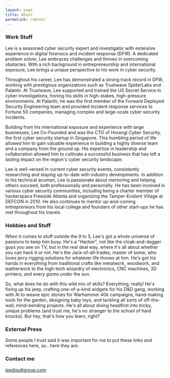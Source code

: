 ```yaml
---
layout: page
title: About
permalink: /about/
---
```


### Work Stuff

Lee is a seasoned cyber security expert and investigator with extensive experience in digital forensics and incident response (DFIR). A dedicated problem solver, Lee embraces challenges and thrives in overcoming obstacles. With a rich background in entrepreneurship and international exposure, Lee brings a unique perspective to his work in cyber security.

Throughout his career, Lee has demonstrated a strong track record in DFIR, working with prestigious organizations such as Trustwave SpiderLabs and Palantir. At Trustwave, Lee supported and trained the US Secret Service in cyber investigations, honing his skills in high-stakes, high-pressure environments. At Palantir, he was the first member of the Forward Deployed Security Engineering team and provided incident response services to Fortune 50 companies, managing complex and large-scale cyber security incidents.

Building from his international exposure and experience with large businesses, Lee Co-Founded and was the CTO of Horangi Cyber Security, the first cyber security startup in Singapore. This humbling period of life allowed him to gain valuable experience in building a highly diverse team and a company from the ground up. His expertise in leadership and collaboration allowed him to cultivate a successful business that has left a lasting impact on the region's cyber security landscape.

Lee is well-versed in current cyber security events, consistently researching and staying up-to-date with industry developments. In addition to his technical acumen, Lee is passionate about mentoring and helping others succeed, both professionally and personally. He has been involved in various cyber security communities, including being a charter member of hackerspace Freeside Atlanta and organizing the Tamper-Evident Village at DEFCON in 2010. He also continues to mentor up-and-coming entrepreneurs from his local college and founders of other start-ups he has met throughout his travels.

### Hobbies and Stuff

When it comes to stuff outside the 9 to 5, Lee's got a whole universe of passions to keep him busy. He's a "Hacker", not like the cloak-and-dagger guys you see on TV, but in the real deal way, where it's all about whether you can hack it or not. He's the Jack-of-all-trades, master of some, who loves jerry-rigging solutions for whatever life throws at him. He's got his hands in everything from traditional crafts like metalwork, woodwork, and leatherwork to the high-tech wizardry of electronics, CNC machines, 3D printers, and every gizmo under the sun.

So, what does he do with this wild mix of skills? Everything, really! He's fixing up his jeep, crafting one-of-a-kind widgets for his D&D gang, working with AI to weave epic stories for Warhammer 40k campaigns, hand-making tools for the garden, designing baby toys, and tackling all sorts of off-the-wall, mind-bending projects. He's all about diving headfirst into tricky, unique problems (and trust me, he's no stranger to the school of hard knocks). But hey, that's how you learn, right?


### External Press
Some people I trust said it was important for me to put these links and references here, so.. here they are:


### Contact me

[lee@sultgroup.com](mailto:lee@sultgroup.com)